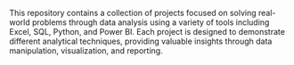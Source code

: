 This repository contains a collection of projects focused on solving real-world problems through data analysis using a variety of tools including Excel, SQL, Python, and Power BI. Each project is designed to demonstrate different analytical techniques, providing valuable insights through data manipulation, visualization, and reporting.

